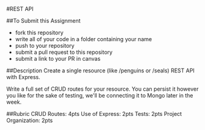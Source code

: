 
#REST API

##To Submit this Assignment
  * fork this repository
  * write all of your code in a folder containing your name
  * push to your repository
  * submit a pull request to this repository
  * submit a link to your PR in canvas

##Description
Create a single resource (like /penguins or /seals) REST API with Express.

Write a full set of CRUD routes for your resource. You can persist it however you like for the sake of testing, we'll be connecting it to Mongo later in the week.


##Rubric
CRUD Routes: 4pts
Use of Express: 2pts
Tests: 2pts
Project Organization: 2pts
